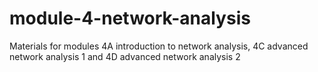 # module-4-network-analysis
Materials for modules 4A introduction to network analysis, 4C advanced network analysis 1 and 4D advanced network analysis 2

